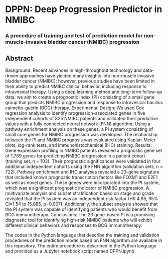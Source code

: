 # DPPN: Deep Progression Predictor in NMIBC
### A procedure of training and test of prediction model for non-muscle-invasive bladder cancer (NMIBC) progression

## Abstract
Background: Recent advances in high-throughput technology and data-driven approaches have yielded many insights into non-muscle invasive bladder cancer (NMIBC); however, previous studies have been limited in their ability to predict NMIBC clinical behavior, including response to intravesical therapy. Using a deep learning method and long-term follow-up data, we aim to create a prognostic index (PI) consisting of a small gene group that predicts NMIBC progression and response to intravesical bacillus calmette-guérin (BCG) therapy.
Experimental Design: We used Cox regression analysis to identify progression-associated genes in five independent cohorts of 825 NMIBC patients and validated their predictive values with a fully connected neural network (FNN) algorithm. Using a pathway enrichment analysis on these genes, a PI system consisting of small core genes for NMIBC progression was developed. The relationship between the PI and NMIBC prognosis was evaluated using Kaplan-Meier plots, log-rank tests, and immunohistochemical (IHC) staining.
Results: Gene expression profiling in NMIBC patients revealed a prognostic gene set of 1,789 genes for predicting NMIBC progression in a patient cohort (training set, n = 103). Their prognostic significances were validated in four additional independent cohorts using the FNN algorithm (validation sets, n = 722). Pathway enrichment and IHC analyses revealed a 23-gene signature that included known prognostic transcription factors like FOXM1 and E2F1 as well as novel genes. These genes were incorporated into the PI system, which was a significant prognostic indicator of NMIBC progression. A multivariate analysis and subset stratification based on stage and grade revealed that the PI system was an independent risk factor (HR 4.95, 95% CI=1.54 to 15.885, p=0.007). Additionally, the subset analysis showed that the PI system was capable of identifying patients who would benefit from BCG immunotherapy.
Conclusions: The 23 gene-based PI is a promising diagnostic tool for identifying high-risk NMIBC patients who will exhibit different clinical behaviors and responses to BCG immunotherapy.

The codes in the Python language that describe the training and validation procedures of the prediction model based on FNN algorithm are available in this repository. The entire procedure is described in the Python language and provided as a Jupyter notebook script named DPPN.ipynb.